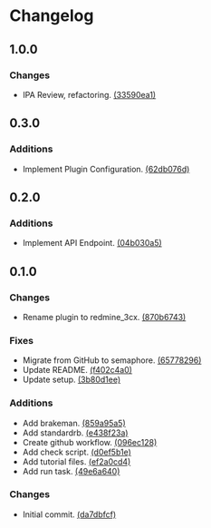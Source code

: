 # Changelog

## 1.0.0

### Changes

- IPA Review, refactoring. [(33590ea1)](https://github.com/renuo/redmine_3cx/commit/33590ea1)

## 0.3.0

### Additions

- Implement Plugin Configuration. [(62db076d)](https://github.com/renuo/redmine_3cx/commit/62db076d)

## 0.2.0

### Additions

- Implement API Endpoint. [(04b030a5)](https://github.com/renuo/redmine_3cx/commit/04b030a5)

## 0.1.0

### Changes

- Rename plugin to redmine_3cx. [(870b6743)](https://github.com/renuo/redmine_3cx/commit/870b6743)

### Fixes

- Migrate from GitHub to semaphore. [(65778296)](https://github.com/renuo/redmine_3cx/commit/65778296)
- Update README. [(f402c4a0)](https://github.com/renuo/redmine_3cx/commit/f402c4a0)
- Update setup. [(3b80d1ee)](https://github.com/renuo/redmine_3cx/commit/3b80d1ee)

### Additions

- Add brakeman. [(859a95a5)](https://github.com/renuo/redmine_3cx/commit/859a95a5)
- Add standardrb. [(e438f23a)](https://github.com/renuo/redmine_3cx/commit/e438f23a)
- Create github workflow. [(096ec128)](https://github.com/renuo/redmine_3cx/commit/096ec128)
- Add check script. [(d0ef5b1e)](https://github.com/renuo/redmine_3cx/commit/d0ef5b1e)
- Add tutorial files. [(ef2a0cd4)](https://github.com/renuo/redmine_3cx/commit/ef2a0cd4)
- Add run task. [(49e6a640)](https://github.com/renuo/redmine_3cx/commit/49e6a640)

### Changes

- Initial commit. [(da7dbfcf)](https://github.com/renuo/redmine_3cx/commit/da7dbfcf)
